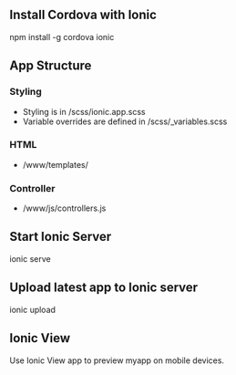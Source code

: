 
## Install Cordova with Ionic
npm install -g cordova ionic

## App Structure
### Styling
- Styling is in /scss/ionic.app.scss
- Variable overrides are defined in /scss/\_variables.scss
### HTML
- /www/templates/
### Controller
- /www/js/controllers.js

## Start Ionic Server
ionic serve

## Upload latest app to Ionic server
ionic upload

## Ionic View
Use Ionic View app to preview myapp on mobile devices.
